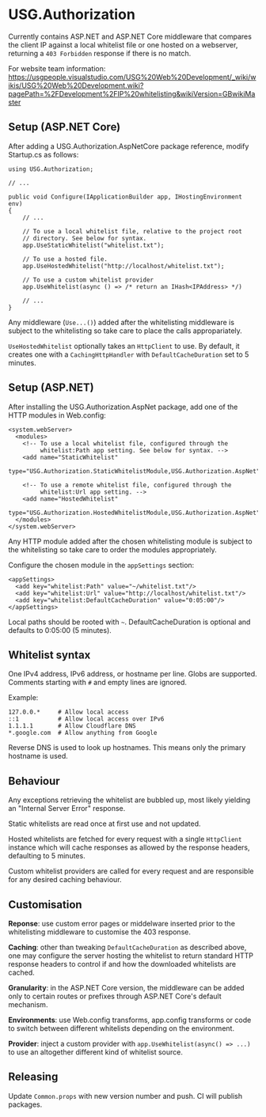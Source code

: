 USG.Authorization
=================
Currently contains ASP.NET and ASP.NET Core middleware that compares the
client IP against a local whitelist file or one hosted on a webserver,
returning a `403 Forbidden` response if there is no match.

For website team information:
https://usgpeople.visualstudio.com/USG%20Web%20Development/_wiki/wikis/USG%20Web%20Development.wiki?pagePath=%2FDevelopment%2FIP%20whitelisting&wikiVersion=GBwikiMaster

Setup (ASP.NET Core)
--------------------
After adding a USG.Authorization.AspNetCore package reference, modify Startup.cs
as follows:

    using USG.Authorization;

    // ...

    public void Configure(IApplicationBuilder app, IHostingEnvironment env)
    {
        // ...

        // To use a local whitelist file, relative to the project root
        // directory. See below for syntax.
        app.UseStaticWhitelist("whitelist.txt");

        // To use a hosted file.
        app.UseHostedWhitelist("http://localhost/whitelist.txt");

        // To use a custom whitelist provider
        app.UseWhitelist(async () => /* return an IHash<IPAddress> */)

        // ...
    }

Any middleware (`Use...()`) added after the whitelisting middleware is subject
to the whitelisting so take care to place the calls appropariately.

`UseHostedWhitelist` optionally takes an `HttpClient` to use. By default, it
creates one with a `CachingHttpHandler` with `DefaultCacheDuration` set to 5
minutes.

Setup (ASP.NET)
---------------
After installing the USG.Authorization.AspNet package, add one of the HTTP modules
in Web.config:

    <system.webServer>
      <modules>
        <!-- To use a local whitelist file, configured through the
             whitelist:Path app setting. See below for syntax. -->
        <add name="StaticWhitelist"
             type="USG.Authorization.StaticWhitelistModule,USG.Authorization.AspNet"/>

        <!-- To use a remote whitelist file, configured through the
             whitelist:Url app setting. -->
        <add name="HostedWhitelist"
             type="USG.Authorization.HostedWhitelistModule,USG.Authorization.AspNet"/>
      </modules>
    </system.webServer>

Any HTTP module added after the chosen whitelisting module is subject to the
whitelisting so take care to order the modules appropriately.

Configure the chosen module in the `appSettings` section:

    <appSettings>
      <add key="whitelist:Path" value="~/whitelist.txt"/>
      <add key="whitelist:Url" value="http://localhost/whitelist.txt"/>
      <add key="whitelist:DefaultCacheDuration" value="0:05:00"/>
    </appSettings>

Local paths should be rooted with `~`. DefaultCacheDuration is optional and
defaults to 0:05:00 (5 minutes).

Whitelist syntax
----------------
One IPv4 address, IPv6 address, or hostname per line. Globs are supported.
Comments starting with `#` and empty lines are ignored.

Example:

    127.0.0.*     # Allow local access
    ::1           # Allow local access over IPv6
    1.1.1.1       # Allow Cloudflare DNS
    *.google.com  # Allow anything from Google

Reverse DNS is used to look up hostnames. This means only the primary
hostname is used.

Behaviour
---------
Any exceptions retrieving the whitelist are bubbled up, most likely yielding an
"Internal Server Error" response.

Static whitelists are read once at first use and not updated.

Hosted whitelists are fetched for every request with a single `HttpClient`
instance which will cache responses as allowed by the response headers,
defaulting to 5 minutes.

Custom whitelist providers are called for every request and are responsible
for any desired caching behaviour.

Customisation
-------------
**Reponse**: use custom error pages or middelware inserted prior to the
whitelisting middleware to customise the 403 response.

**Caching**: other than tweaking `DefaultCacheDuration` as described above,
one may configure the server hosting the whitelist to return standard
HTTP response headers to control if and how the downloaded whitelists are
cached.

**Granularity**: in the ASP.NET Core version, the middleware can be added
only to certain routes or prefixes  through ASP.NET Core's default mechanism.

**Environments**: use Web.config transforms, app.config transforms or code to
switch between different whitelists depending on the environment.

**Provider**: inject a custom provider with `app.UseWhitelist(async() => ...)`
to use an altogether different kind of whitelist source.

Releasing
---------
Update `Common.props` with new version number and push. CI will publish
packages.
